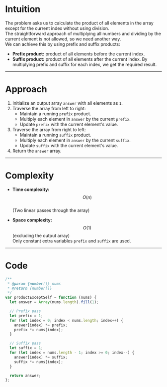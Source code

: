 # Intuition

The problem asks us to calculate the product of all elements in the array except for the current index without using division.  
The straightforward approach of multiplying all numbers and dividing by the current element is not allowed, so we need another way.  
We can achieve this by using prefix and suffix products:

- **Prefix product:** product of all elements before the current index.
- **Suffix product:** product of all elements after the current index.
  By multiplying prefix and suffix for each index, we get the required result.

---

# Approach

1. Initialize an output array `answer` with all elements as `1`.
2. Traverse the array from left to right:
   - Maintain a running `prefix` product.
   - Multiply each element in `answer` by the current `prefix`.
   - Update `prefix` with the current element's value.
3. Traverse the array from right to left:
   - Maintain a running `suffix` product.
   - Multiply each element in `answer` by the current `suffix`.
   - Update `suffix` with the current element's value.
4. Return the `answer` array.

---

# Complexity

- **Time complexity:**  
  $$O(n)$$  
  (Two linear passes through the array)

- **Space complexity:**  
  $$O(1)$$ (excluding the output array)  
  Only constant extra variables `prefix` and `suffix` are used.

---

# Code

```javascript []
/**
 * @param {number[]} nums
 * @return {number[]}
 */
var productExceptSelf = function (nums) {
  let answer = Array(nums.length).fill(1);

  // Prefix pass
  let prefix = 1;
  for (let index = 0; index < nums.length; index++) {
    answer[index] *= prefix;
    prefix *= nums[index];
  }

  // Suffix pass
  let suffix = 1;
  for (let index = nums.length - 1; index >= 0; index--) {
    answer[index] *= suffix;
    suffix *= nums[index];
  }

  return answer;
};
```
